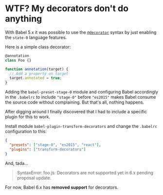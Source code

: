 # WTF? My decorators don't do anything

With Babel 5.x it was possible to use the
[`@decorator`](https://github.com/wycats/javascript-decorators)
syntax by just enabling the `state-0` language features.

Here is a simple class decorator:

```js
@annotation
class Foo {}

function annotation(target) {
  // Add a property on target
  target.annotated = true;
}
```

Adding the `babel-preset-stage-0` module and configuring Babel
accordingly in the `.babelrc` to include `"stage-0"` before `"es2015"`
makes Babel consume the source code without complaining. But that's
all, nothing happens.

After digging around I finally discovered that I had to include a
specific plugin for this to work.

Install module `babel-plugin-transform-decorators` and change the
`.babelrc` configuration to this:

```json
{
  "presets": ["stage-0", "es2015", "react"],
  "plugins": ["transform-decorators"]
}
```

And, tada...

> SyntaxError: foo.js: Decorators are not supported yet in 6.x pending proposal update.

For now, Babel 6.x has **removed support** for decorators.
